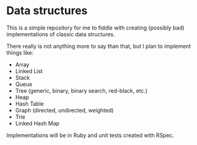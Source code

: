 # Data structures

This is a simple repository for me to fiddle with creating (possibly bad)
implementations of classic data structures.

There really is not anything more to say than that, but I plan to implement
things like:
  * Array
  * Linked List
  * Stack
  * Queue
  * Tree (generic, binary, binary search, red-black, etc.)
  * Heap
  * Hash Table
  * Graph (directed, undirected, weighted)
  * Trie
  * Linked Hash Map
  
Implementations will be in Ruby and unit tests created with RSpec.

